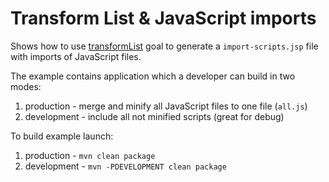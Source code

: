 # Transform List & JavaScript imports
Shows how to use [transformList](http://www.gabrys.biz/projects/directory-content-maven-plugin/LATEST/transformList-mojo.html) goal to generate a `import-scripts.jsp` file with imports of JavaScript files.

The example contains application which a developer can build in two modes:

1. production - merge and minify all JavaScript files to one file (`all.js`)
2. development - include all not minified scripts (great for debug)

To build example launch:

1. production - `mvn clean package`
2. development - `mvn -PDEVELOPMENT clean package`
